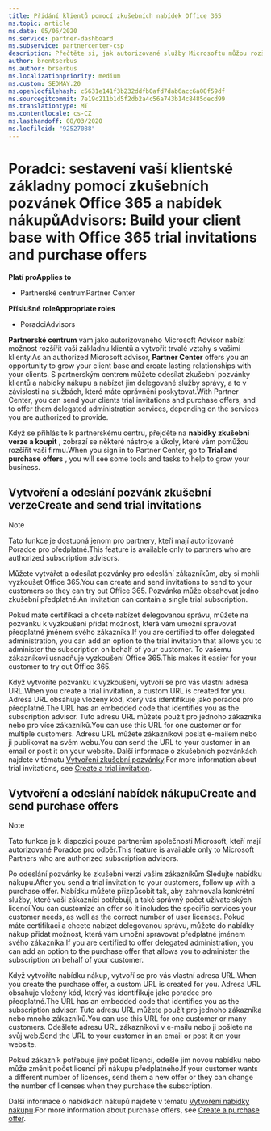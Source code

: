 ```yaml
---
title: Přidání klientů pomocí zkušebních nabídek Office 365
ms.topic: article
ms.date: 05/06/2020
ms.service: partner-dashboard
ms.subservice: partnercenter-csp
description: Přečtěte si, jak autorizované služby Microsoftu můžou rozšiřovat své odběry sady Office 365. Můžete vytvářet a odesílat pozvánky na zkušební verzi Office 365 a nabídky nákupu pro klienty.
author: brentserbus
ms.author: brserbus
ms.localizationpriority: medium
ms.custom: SEOMAY.20
ms.openlocfilehash: c5631e141f3b232ddfb0afd7dab6acc6a08f59df
ms.sourcegitcommit: 7e19c211b1d5f2db2a4c56a743b14c8485decd99
ms.translationtype: MT
ms.contentlocale: cs-CZ
ms.lasthandoff: 08/03/2020
ms.locfileid: "92527088"
---
```

# <a name="advisors-build-your-client-base-with-office-365-trial-invitations-and-purchase-offers"></a><span data-ttu-id="556c1-104">Poradci: sestavení vaší klientské základny pomocí zkušebních pozvánek Office 365 a nabídek nákupů</span><span class="sxs-lookup"><span data-stu-id="556c1-104">Advisors: Build your client base with Office 365 trial invitations and purchase offers</span></span>

<span data-ttu-id="556c1-105">**Platí pro**</span><span class="sxs-lookup"><span data-stu-id="556c1-105">**Applies to**</span></span>

- <span data-ttu-id="556c1-106">Partnerské centrum</span><span class="sxs-lookup"><span data-stu-id="556c1-106">Partner Center</span></span>
 
<span data-ttu-id="556c1-107">**Příslušné role**</span><span class="sxs-lookup"><span data-stu-id="556c1-107">**Appropriate roles**</span></span>

- <span data-ttu-id="556c1-108">Poradci</span><span class="sxs-lookup"><span data-stu-id="556c1-108">Advisors</span></span>


<span data-ttu-id="556c1-109">**Partnerské centrum** vám jako autorizovaného Microsoft Advisor nabízí možnost rozšířit vaši základnu klientů a vytvořit trvalé vztahy s vašimi klienty.</span><span class="sxs-lookup"><span data-stu-id="556c1-109">As an authorized Microsoft advisor, **Partner Center** offers you an opportunity to grow your client base and create lasting relationships with your clients.</span></span> <span data-ttu-id="556c1-110">S partnerským centrem můžete odesílat zkušební pozvánky klientů a nabídky nákupu a nabízet jim delegované služby správy, a to v závislosti na službách, které máte oprávnění poskytovat.</span><span class="sxs-lookup"><span data-stu-id="556c1-110">With Partner Center, you can send your clients trial invitations and purchase offers, and to offer them delegated administration services, depending on the services you are authorized to provide.</span></span>

<span data-ttu-id="556c1-111">Když se přihlásíte k partnerskému centru, přejděte na **nabídky zkušební verze a koupit** , zobrazí se některé nástroje a úkoly, které vám pomůžou rozšířit vaši firmu.</span><span class="sxs-lookup"><span data-stu-id="556c1-111">When you sign in to Partner Center, go to **Trial and purchase offers** , you will see some tools and tasks to help to grow your business.</span></span>

## <a name="create-and-send-trial-invitations"></a><span data-ttu-id="556c1-112">Vytvoření a odeslání pozvánk zkušební verze</span><span class="sxs-lookup"><span data-stu-id="556c1-112">Create and send trial invitations</span></span>

> [!NOTE]
> <span data-ttu-id="556c1-113">Tato funkce je dostupná jenom pro partnery, kteří mají autorizované Poradce pro předplatné.</span><span class="sxs-lookup"><span data-stu-id="556c1-113">This feature is available only to partners who are authorized subscription advisors.</span></span>

<span data-ttu-id="556c1-114">Můžete vytvářet a odesílat pozvánky pro odeslání zákazníkům, aby si mohli vyzkoušet Office 365.</span><span class="sxs-lookup"><span data-stu-id="556c1-114">You can create and send invitations to send to your customers so they can try out Office 365.</span></span> <span data-ttu-id="556c1-115">Pozvánka může obsahovat jedno zkušební předplatné.</span><span class="sxs-lookup"><span data-stu-id="556c1-115">An invitation can contain a single trial subscription.</span></span>

<span data-ttu-id="556c1-116">Pokud máte certifikaci a chcete nabízet delegovanou správu, můžete na pozvánku k vyzkoušení přidat možnost, která vám umožní spravovat předplatné jménem svého zákazníka.</span><span class="sxs-lookup"><span data-stu-id="556c1-116">If you are certified to offer delegated administration, you can add an option to the trial invitation that allows you to administer the subscription on behalf of your customer.</span></span> <span data-ttu-id="556c1-117">To vašemu zákazníkovi usnadňuje vyzkoušení Office 365.</span><span class="sxs-lookup"><span data-stu-id="556c1-117">This makes it easier for your customer to try out Office 365.</span></span>

<span data-ttu-id="556c1-118">Když vytvoříte pozvánku k vyzkoušení, vytvoří se pro vás vlastní adresa URL.</span><span class="sxs-lookup"><span data-stu-id="556c1-118">When you create a trial invitation, a custom URL is created for you.</span></span> <span data-ttu-id="556c1-119">Adresa URL obsahuje vložený kód, který vás identifikuje jako poradce pro předplatné.</span><span class="sxs-lookup"><span data-stu-id="556c1-119">The URL has an embedded code that identifies you as the subscription advisor.</span></span> <span data-ttu-id="556c1-120">Tuto adresu URL můžete použít pro jednoho zákazníka nebo pro více zákazníků.</span><span class="sxs-lookup"><span data-stu-id="556c1-120">You can use this URL for one customer or for multiple customers.</span></span> <span data-ttu-id="556c1-121">Adresu URL můžete zákazníkovi poslat e-mailem nebo ji publikovat na svém webu.</span><span class="sxs-lookup"><span data-stu-id="556c1-121">You can send the URL to your customer in an email or post it on your website.</span></span>
<span data-ttu-id="556c1-122">Další informace o zkušebních pozvánkách najdete v tématu [Vytvoření zkušební pozvánky](advisors-create-a-trial-invitation.md).</span><span class="sxs-lookup"><span data-stu-id="556c1-122">For more information about trial invitations, see [Create a trial invitation](advisors-create-a-trial-invitation.md).</span></span>

## <a name="create-and-send-purchase-offers"></a><span data-ttu-id="556c1-123">Vytvoření a odeslání nabídek nákupu</span><span class="sxs-lookup"><span data-stu-id="556c1-123">Create and send purchase offers</span></span>

> [!NOTE]
> <span data-ttu-id="556c1-124">Tato funkce je k dispozici pouze partnerům společnosti Microsoft, kteří mají autorizované Poradce pro odběr.</span><span class="sxs-lookup"><span data-stu-id="556c1-124">This feature is available only to Microsoft Partners who are authorized subscription advisors.</span></span>

<span data-ttu-id="556c1-125">Po odeslání pozvánky ke zkušební verzi vašim zákazníkům Sledujte nabídku nákupu.</span><span class="sxs-lookup"><span data-stu-id="556c1-125">After you send a trial invitation to your customers, follow up with a purchase offer.</span></span> <span data-ttu-id="556c1-126">Nabídku můžete přizpůsobit tak, aby zahrnovala konkrétní služby, které vaši zákazníci potřebují, a také správný počet uživatelských licencí.</span><span class="sxs-lookup"><span data-stu-id="556c1-126">You can customize an offer so it includes the specific services your customer needs, as well as the correct number of user licenses.</span></span> <span data-ttu-id="556c1-127">Pokud máte certifikaci a chcete nabízet delegovanou správu, můžete do nabídky nákup přidat možnost, která vám umožní spravovat předplatné jménem svého zákazníka.</span><span class="sxs-lookup"><span data-stu-id="556c1-127">If you are certified to offer delegated administration, you can add an option to the purchase offer that allows you to administer the subscription on behalf of your customer.</span></span>

<span data-ttu-id="556c1-128">Když vytvoříte nabídku nákup, vytvoří se pro vás vlastní adresa URL.</span><span class="sxs-lookup"><span data-stu-id="556c1-128">When you create the purchase offer, a custom URL is created for you.</span></span> <span data-ttu-id="556c1-129">Adresa URL obsahuje vložený kód, který vás identifikuje jako poradce pro předplatné.</span><span class="sxs-lookup"><span data-stu-id="556c1-129">The URL has an embedded code that identifies you as the subscription advisor.</span></span> <span data-ttu-id="556c1-130">Tuto adresu URL můžete použít pro jednoho zákazníka nebo mnoho zákazníků.</span><span class="sxs-lookup"><span data-stu-id="556c1-130">You can use this URL for one customer or many customers.</span></span> <span data-ttu-id="556c1-131">Odešlete adresu URL zákazníkovi v e-mailu nebo ji pošlete na svůj web.</span><span class="sxs-lookup"><span data-stu-id="556c1-131">Send the URL to your customer in an email or post it on your website.</span></span>

<span data-ttu-id="556c1-132">Pokud zákazník potřebuje jiný počet licencí, odešle jim novou nabídku nebo může změnit počet licencí při nákupu předplatného.</span><span class="sxs-lookup"><span data-stu-id="556c1-132">If your customer wants a different number of licenses, send them a new offer or they can change the number of licenses when they purchase the subscription.</span></span>

<span data-ttu-id="556c1-133">Další informace o nabídkách nákupů najdete v tématu [Vytvoření nabídky nákupu](advisor-create-a-purchase-offer.md).</span><span class="sxs-lookup"><span data-stu-id="556c1-133">For more information about purchase offers, see [Create a purchase offer](advisor-create-a-purchase-offer.md).</span></span>
